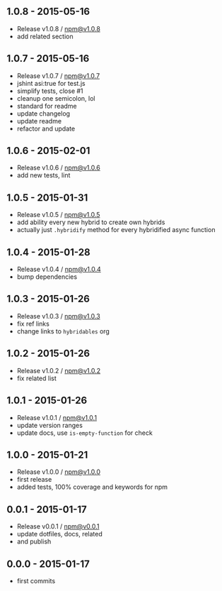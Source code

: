 

## 1.0.8 - 2015-05-16
- Release v1.0.8 / npm@v1.0.8
- add related section

## 1.0.7 - 2015-05-16
- Release v1.0.7 / npm@v1.0.7
- jshint asi:true for test.js
- simplify tests, close #1
- cleanup one semicolon, lol
- standard for readme
- update changelog
- update readme
- refactor and update

## 1.0.6 - 2015-02-01
- Release v1.0.6 / npm@v1.0.6
- add new tests, lint

## 1.0.5 - 2015-01-31
- Release v1.0.5 / npm@v1.0.5
- add ability every new hybrid to create own hybrids
- actually just `.hybridify` method for every hybridified async function

## 1.0.4 - 2015-01-28
- Release v1.0.4 / npm@v1.0.4
- bump dependencies

## 1.0.3 - 2015-01-26
- Release v1.0.3 / npm@v1.0.3
- fix ref links
- change links to `hybridables` org

## 1.0.2 - 2015-01-26
- Release v1.0.2 / npm@v1.0.2
- fix related list

## 1.0.1 - 2015-01-26
- Release v1.0.1 / npm@v1.0.1
- update version ranges
- update docs, use `is-empty-function` for check

## 1.0.0 - 2015-01-21
- Release v1.0.0 / npm@v1.0.0
- first release
- added tests, 100% coverage and keywords for npm

## 0.0.1 - 2015-01-17
- Release v0.0.1 / npm@v0.0.1
- update dotfiles, docs, related
- and publish

## 0.0.0 - 2015-01-17
- first commits